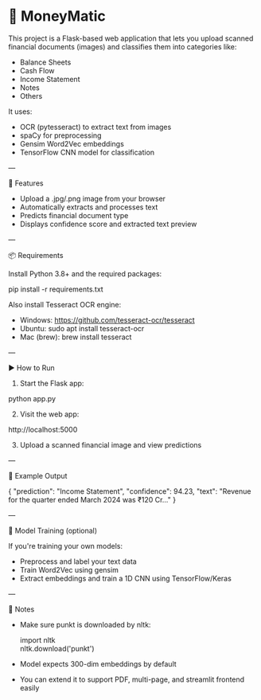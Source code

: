 
# 💸 MoneyMatic

This project is a Flask-based web application that lets you upload scanned financial documents (images) and classifies them into categories like:

- Balance Sheets  
- Cash Flow  
- Income Statement  
- Notes  
- Others  

It uses:

- OCR (pytesseract) to extract text from images  
- spaCy for preprocessing  
- Gensim Word2Vec embeddings  
- TensorFlow CNN model for classification  

—

🚀 Features

- Upload a .jpg/.png image from your browser  
- Automatically extracts and processes text  
- Predicts financial document type  
- Displays confidence score and extracted text preview  

—

📦 Requirements

Install Python 3.8+ and the required packages:

pip install -r requirements.txt

Also install Tesseract OCR engine:

- Windows: https://github.com/tesseract-ocr/tesseract  
- Ubuntu: sudo apt install tesseract-ocr  
- Mac (brew): brew install tesseract  

—

▶️ How to Run

1. Start the Flask app:

python app.py

2. Visit the web app:

http://localhost:5000

3. Upload a scanned financial image and view predictions

—

🧪 Example Output

{
  "prediction": "Income Statement",
  "confidence": 94.23,
  "text": "Revenue for the quarter ended March 2024 was ₹120 Cr..."
}

—

🧰 Model Training (optional)

If you're training your own models:

- Preprocess and label your text data  
- Train Word2Vec using gensim  
- Extract embeddings and train a 1D CNN using TensorFlow/Keras  

—

📌 Notes

- Make sure punkt is downloaded by nltk:

  import nltk  
  nltk.download('punkt')

- Model expects 300-dim embeddings by default  
- You can extend it to support PDF, multi-page, and streamlit frontend easily  
